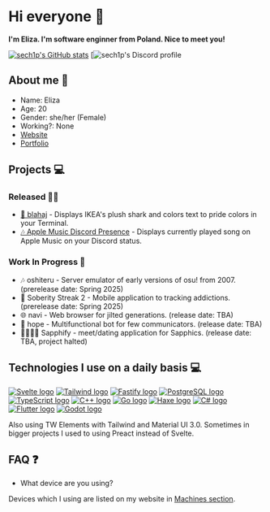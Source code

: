 # Hi everyone 👋

**I'm Eliza. I'm software enginner from Poland. Nice to meet you!**

[![sech1p's GitHub stats](https://github-readme-stats.vercel.app/api?username=sech1p)](https://github.com/anuraghazra/github-readme-stats)
[![sech1p's Discord profile](https://disi-api.bennynguyen.dev/largecard/670366060872073276?&bg1=D42CCB&bg2=9C20C9&activity=true&mood=true&pronouns=she%2Fher&wantBannerImage=true)

## About me 👤
* Name: Eliza
* Age: 20
* Gender: she/her (Female)
* Working?: None
* [Website](https://sech1p.ovh)
* [Portfolio](https://sech1p.art)

## Projects 💻

### Released 👩‍💻

* [🦈 blahaj](https://github.com/sech1p/blahaj) - Displays IKEA's plush shark and colors text to pride colors in your Terminal.
* [🎶 Apple Music Discord Presence](https://github.com/sech1p/AppleMusic_Discord_RPC) - Displays currently played song on Apple Music on your Discord status.
  
### Work In Progress 📝

* 🎶 oshiteru - Server emulator of early versions of osu! from 2007. (prerelease date: Spring 2025)
* 💊 Soberity Streak 2 - Mobile application to tracking addictions. (prerelease date: Spring 2025)
* 🌐 navi - Web browser for jilted generations. (release date: TBA)
* 🤖 hope - Multifunctional bot for few communicators. (release date: TBA)
* 🏳️‍🌈🏳️‍⚧️ Sapphify - meet/dating application for Sapphics. (release date: TBA, project halted)

## Technologies I use on a daily basis 💻
[![Svelte logo](https://readme-components.vercel.app/api?component=logo&logo=svelte)](https://github.com/harish-sethuraman/readme-components)
[![Tailwind logo](https://readme-components.vercel.app/api?component=logo&logo=tailwindcss)](https://github.com/harish-sethuraman/readme-components)
[![Fastify logo](https://readme-components.vercel.app/api?component=logo&logo=fastify)](https://github.com/harish-sethuraman/readme-components)
[![PostgreSQL logo](https://readme-components.vercel.app/api?component=logo&logo=postgresql)](https://github.com/harish-sethuraman/readme-components)
[![TypeScript logo](https://readme-components.vercel.app/api?component=logo&logo=typescript)](https://github.com/harish-sethuraman/readme-components)
[![C++ logo](https://readme-components.vercel.app/api?component=logo&logo=cplusplus)](https://github.com/harish-sethuraman/readme-components)
[![Go logo](https://readme-components.vercel.app/api?component=logo&logo=go)](https://github.com/harish-sethuraman/readme-components)
[![Haxe logo](https://readme-components.vercel.app/api?component=logo&logo=haxe)](https://github.com/harish-sethuraman/readme-components)
[![C# logo](https://readme-components.vercel.app/api?component=logo&logo=csharp)](https://github.com/harish-sethuraman/readme-components)
[![Flutter logo](https://readme-components.vercel.app/api?component=logo&logo=flutter)](https://github.com/harish-sethuraman/readme-components)
[![Godot logo](https://readme-components.vercel.app/api?component=logo&logo=godotengine)](https://github.com/harish-sethuraman/readme-components)

Also using TW Elements with Tailwind and Material UI 3.0. Sometimes in bigger projects I used to using Preact instead of Svelte.

## FAQ ❓

- What device are you using?

Devices which I using are listed on my website in [Machines section](http://sech1p.ovh/machines.php).
